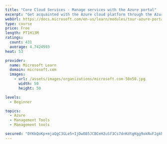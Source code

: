 ```yaml
---
title: "Core Cloud Services - Manage services with the Azure portal"
excerpt: "Get acquainted with the Azure cloud platform through the Azure portal, where you create and manage all of your Azure resources."
webUrl: https://docs.microsoft.com/en-us/learn/modules/tour-azure-portal/
type: course
price: Free
length: PT1H13M
ratings:
  count: 431
  average: 4.7424593
heat: 53

provider:
  name: Microsoft Learn
  domain: microsoft.com
  images:
    - url: /assets/images/organizations/microsoft.com-50x50.jpg
      width: 50
      height: 50

levels:
  - Beginner

topics:
  - Azure
  - Management Tools
  - Management tools

secured: "DYKkQoKp+mjaQgC3GLe5+IjDwO85JCBCeH2uSf3Cs7dnKdtgKgg9okNvF2gkhQVK2NEHOgKRUccZgWaMEorEdrU/rA9dnhXR60kE33fcyngQc1AwJeRzAcsFo16OG605pzEziB3otsmm6/4rSrJHtCmqTBv26r0XF9JRhWoD0QRCtB/EsYaClfJG+ybvOu7PEolGyz2TqEyNgPBmGBfG3+OpkHkDT1dY17m9ebVVIotRoRM7QDFn3/lU52n45ULDYDBQgOkneDjWY2QgLXNm7Bm4nULEAR78fBJxPoXFVRjEqVPByQ6quiEdsipLUWyhvo4AQYBK4kAc2WS+4sWpFsxRrLKu+BeukBW4QnGFGfsYRAvZzTcfPpmg5P7xxyT/aQaEwPyW1b0kTQVjwSSIJyxvzFdZXqz4wCcadEGIRRs=;iQNhsH8obJ4zYnpaTmPfeQ=="
---
```


